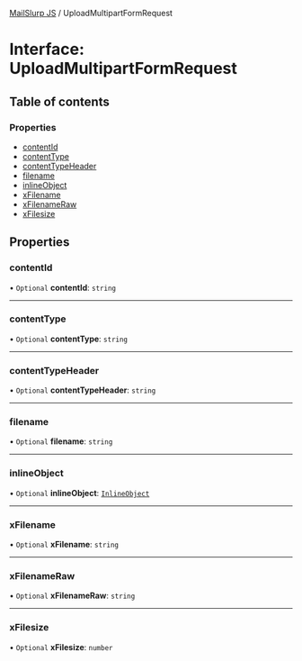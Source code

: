 [MailSlurp JS](../README.md) / UploadMultipartFormRequest

# Interface: UploadMultipartFormRequest

## Table of contents

### Properties

- [contentId](UploadMultipartFormRequest.md#contentid)
- [contentType](UploadMultipartFormRequest.md#contenttype)
- [contentTypeHeader](UploadMultipartFormRequest.md#contenttypeheader)
- [filename](UploadMultipartFormRequest.md#filename)
- [inlineObject](UploadMultipartFormRequest.md#inlineobject)
- [xFilename](UploadMultipartFormRequest.md#xfilename)
- [xFilenameRaw](UploadMultipartFormRequest.md#xfilenameraw)
- [xFilesize](UploadMultipartFormRequest.md#xfilesize)

## Properties

### contentId

• `Optional` **contentId**: `string`

___

### contentType

• `Optional` **contentType**: `string`

___

### contentTypeHeader

• `Optional` **contentTypeHeader**: `string`

___

### filename

• `Optional` **filename**: `string`

___

### inlineObject

• `Optional` **inlineObject**: [`InlineObject`](InlineObject.md)

___

### xFilename

• `Optional` **xFilename**: `string`

___

### xFilenameRaw

• `Optional` **xFilenameRaw**: `string`

___

### xFilesize

• `Optional` **xFilesize**: `number`
